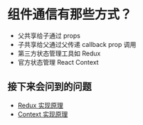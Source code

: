 # 组件通信有那些方式？

- 父共享给子通过 props
- 子共享给父通过父传递 callback prop 调用
- 第三方状态管理工具如 Redux
- 官方状态管理 React Context

## 接下来会问到的问题

- [Redux 实现原理](/React/Redux实现原理)
- [Context 实现原理](/React/Context实现原理)
